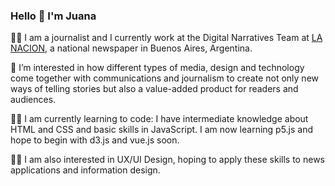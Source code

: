 ### Hello 👋 I'm Juana

:female_detective: I am a journalist and I currently work at the Digital Narratives Team at <a href=https://www.lanacion.com.ar/autor/juana-copello-13450/ target="_blank">LA NACION</a>, a national newspaper in Buenos Aires, Argentina. 

:iphone:	I’m interested in how different types of media, design and technology come together with communications and journalism to create not only new ways of telling stories but also a value-added product for readers and audiences.

:woman_technologist: I am currently learning to code: I have intermediate knowledge about HTML and CSS and basic skills in JavaScript. I am now learning p5.js and hope to begin with d3.js and vue.js soon.

:artist: I am also interested in UX/UI Design, hoping to apply these skills to news applications and information design.

<!--
**juanacopello/juanacopello** is a ✨ _special_ ✨ repository because its `README.md` (this file) appears on your GitHub profile.

Here are some ideas to get you started:

- 🔭 I’m currently working on ...
- 🌱 I’m currently learning ...
- 👯 I’m looking to collaborate on ...
- 🤔 I’m looking for help with ...
- 💬 Ask me about ...
- 📫 How to reach me: ...
- 😄 Pronouns: ...
- ⚡ Fun fact: ...
-->
